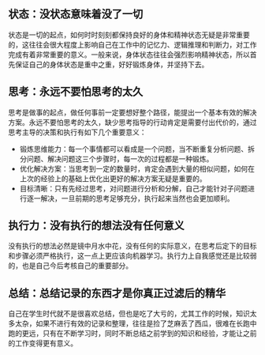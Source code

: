 ## 状态：没状态意味着没了一切

状态是一切的起点，如何时时刻刻都保持良好的身体和精神状态无疑是非常重要的，这往往会很大程度上影响自己在工作中的记忆力、逻辑推理和判断力，对工作完成有着非常重要的意义。一般来说，身体状态往往会强烈影响精神状态，所以首先保证自己的身体状态是重中之重，好好锻炼身体，并坚持下去。

## 思考：永远不要怕思考的太久

思考是做事的起点，做任何事前一定要想好整个路径，能提出一个基本有效的解决方案。永远不要怕思考的太久，缺少思考指导的行动肯定是需要付出代价的，通过思考主导的决策和执行有如下几个重要意义：

- 锻炼思维能力：每一个事情都可以看成是一个问题，当不断重复分析问题、拆分问题、解决问题这三个步骤时，每一次的过程都是一种锻炼。
- 优化解决方案：当思考到一定的数量时，肯定会遇到大量的相似问题，如何在上次的经验上的基础上优化出更好的解决方案无疑是重要的。
- 目标清晰：只有先经过思考，对问题进行分析和分解，自己才能针对子问题进行逐一解决，一旦前期的思考足够充分，执行起来当然也会更加顺利。


## 执行力：没有执行的想法没有任何意义

没有执行的想法必然是镜中月水中花，没有任何的实际意义，在思考后定下的目标和步骤必须严格执行，这一点上更应该向机器学习。执行力上自我感觉还是比较弱的，也是自己今后考核自己的重要部分。

## 总结：总结记录的东西才是你真正过滤后的精华

自己在学生时代就不是很喜欢总结，但也是吃了大亏的，尤其工作的时候，知识太多太杂，如果不进行有效的记录和整理，往往是捡了芝麻丢了西瓜，很难在长跑中跑的更远，只有在不断学习时，同时不断总结之前学到的知识和经验，才能让之前的工作变得更有意义。
